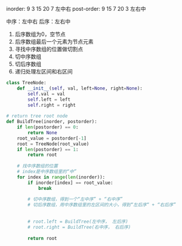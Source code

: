 inorder: 9 3 15 20 7   左中右
post-order: 9 15 7 20 3   左右中

中序：左中右
后序：左右中

1. 后序数组为0，空节点
2. 后序数组最后一个元素为节点元素
3. 寻找中序数组的位置做切割点
4. 切中序数组
5. 切后序数组
6. 递归处理左区间和右区间


```python
class TreeNode:
    def __init__(self, val, left=None, right=None):
        self.val = val
        self.left = left
        self.right = right
        
# return tree root node
def BuildTree(inorder, postorder):
    if len(postorder) == 0:
        return None
    root_value = postorder[-1]
    root = TreeNode(root_value)
    if len(postorder) == 1:
        return root
    
    # 找中序数组的位置
    # index是中序数组里的“中”
    for index in range(len(inorder)):
        if inorder[index] == root_value:
            break
        
        # 切中序数组，得到一个“左中序” + “右中序”
        # 切后序数组，用中序数组里的左区间的大小，得到“左后序“ + “右后序”
        
        
        # root.left = BuildTree(左中序， 左后序)
        # root.right = BuildTree(右中序， 右后序)
        
        return root
        
    
    
```